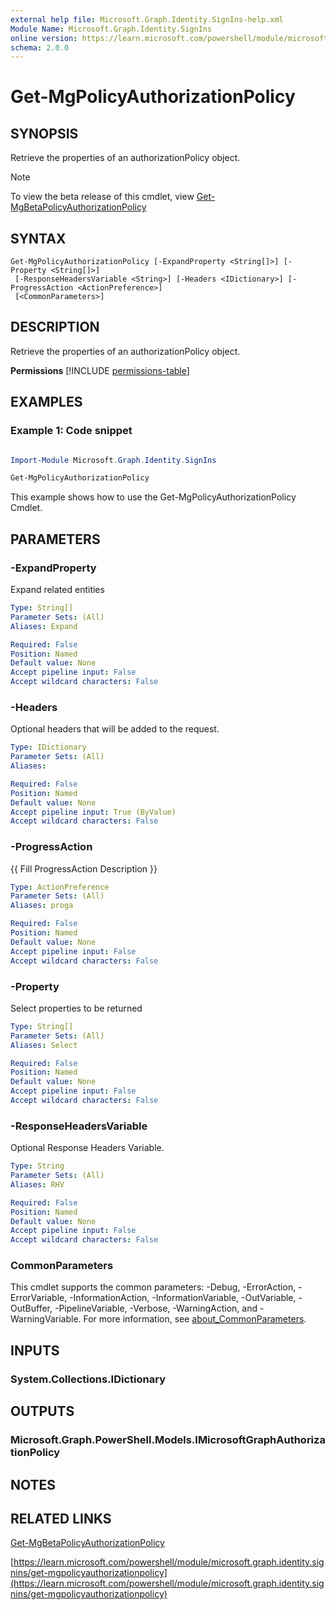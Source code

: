 ```yaml
---
external help file: Microsoft.Graph.Identity.SignIns-help.xml
Module Name: Microsoft.Graph.Identity.SignIns
online version: https://learn.microsoft.com/powershell/module/microsoft.graph.identity.signins/get-mgpolicyauthorizationpolicy
schema: 2.0.0
---
```


# Get-MgPolicyAuthorizationPolicy

## SYNOPSIS
Retrieve the properties of an authorizationPolicy object.

> [!NOTE]
> To view the beta release of this cmdlet, view [Get-MgBetaPolicyAuthorizationPolicy](/powershell/module/Microsoft.Graph.Beta.Identity.SignIns/Get-MgBetaPolicyAuthorizationPolicy?view=graph-powershell-beta)

## SYNTAX

```
Get-MgPolicyAuthorizationPolicy [-ExpandProperty <String[]>] [-Property <String[]>]
 [-ResponseHeadersVariable <String>] [-Headers <IDictionary>] [-ProgressAction <ActionPreference>]
 [<CommonParameters>]
```

## DESCRIPTION
Retrieve the properties of an authorizationPolicy object.

**Permissions**
[!INCLUDE [permissions-table](~/../graphref/api-reference/v1.0/includes/permissions/authorizationpolicy-get-permissions.md)]

## EXAMPLES
### Example 1: Code snippet

```powershell

Import-Module Microsoft.Graph.Identity.SignIns

Get-MgPolicyAuthorizationPolicy

```
This example shows how to use the Get-MgPolicyAuthorizationPolicy Cmdlet.


## PARAMETERS

### -ExpandProperty
Expand related entities

```yaml
Type: String[]
Parameter Sets: (All)
Aliases: Expand

Required: False
Position: Named
Default value: None
Accept pipeline input: False
Accept wildcard characters: False
```

### -Headers
Optional headers that will be added to the request.

```yaml
Type: IDictionary
Parameter Sets: (All)
Aliases:

Required: False
Position: Named
Default value: None
Accept pipeline input: True (ByValue)
Accept wildcard characters: False
```

### -ProgressAction
{{ Fill ProgressAction Description }}

```yaml
Type: ActionPreference
Parameter Sets: (All)
Aliases: proga

Required: False
Position: Named
Default value: None
Accept pipeline input: False
Accept wildcard characters: False
```

### -Property
Select properties to be returned

```yaml
Type: String[]
Parameter Sets: (All)
Aliases: Select

Required: False
Position: Named
Default value: None
Accept pipeline input: False
Accept wildcard characters: False
```

### -ResponseHeadersVariable
Optional Response Headers Variable.

```yaml
Type: String
Parameter Sets: (All)
Aliases: RHV

Required: False
Position: Named
Default value: None
Accept pipeline input: False
Accept wildcard characters: False
```

### CommonParameters
This cmdlet supports the common parameters: -Debug, -ErrorAction, -ErrorVariable, -InformationAction, -InformationVariable, -OutVariable, -OutBuffer, -PipelineVariable, -Verbose, -WarningAction, and -WarningVariable. For more information, see [about_CommonParameters](http://go.microsoft.com/fwlink/?LinkID=113216).

## INPUTS

### System.Collections.IDictionary
## OUTPUTS

### Microsoft.Graph.PowerShell.Models.IMicrosoftGraphAuthorizationPolicy
## NOTES

## RELATED LINKS
[Get-MgBetaPolicyAuthorizationPolicy](/powershell/module/Microsoft.Graph.Beta.Identity.SignIns/Get-MgBetaPolicyAuthorizationPolicy?view=graph-powershell-beta)

[https://learn.microsoft.com/powershell/module/microsoft.graph.identity.signins/get-mgpolicyauthorizationpolicy](https://learn.microsoft.com/powershell/module/microsoft.graph.identity.signins/get-mgpolicyauthorizationpolicy)




